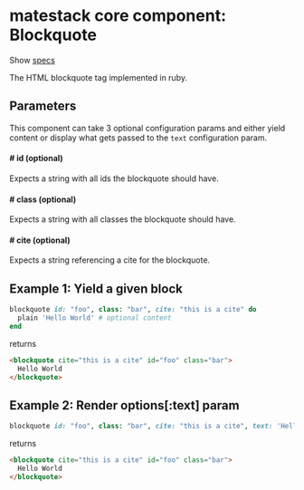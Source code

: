 # matestack core component: Blockquote

Show [specs](/spec/usage/components/blockquote_spec.rb)

The HTML blockquote tag implemented in ruby.

## Parameters

This component can take 3 optional configuration params and either yield content or display what gets passed to the `text` configuration param.

#### # id (optional)
Expects a string with all ids the blockquote should have.

#### # class (optional)
Expects a string with all classes the blockquote should have.

#### # cite (optional)
Expects a string referencing a cite for the blockquote.

## Example 1: Yield a given block

```ruby
blockquote id: "foo", class: "bar", cite: "this is a cite" do
  plain 'Hello World' # optional content
end
```

returns

```html
<blockquote cite="this is a cite" id="foo" class="bar">
  Hello World
</blockquote>
```

## Example 2: Render options[:text] param

```ruby
blockquote id: "foo", class: "bar", cite: "this is a cite", text: 'Hello World'
```

returns

```html
<blockquote cite="this is a cite" id="foo" class="bar">
  Hello World
</blockquote>
```
